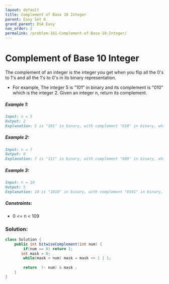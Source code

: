 ```yaml
---
layout: default
title: Complement of Base 10 Integer
parent: Easy Set 6
grand_parent: DSA Easy
nav_order: 2
permalink: /problem-161-Complement-of-Base-10-Integer/
---
```

# Complement of Base 10 Integer

The complement of an integer is the integer you get when you flip all the 0's to 1's and all the 1's to 0's in its binary representation.

* For example, The integer 5 is "101" in binary and its complement is "010" which is the integer 2.
Given an integer n, return its complement.

##### Example 1:
```markdown
Input: n = 5
Output: 2
Explanation: 5 is "101" in binary, with complement "010" in binary, which is 2 in base-10.
```
##### Example 2:
```markdown
Input: n = 7
Output: 0
Explanation: 7 is "111" in binary, with complement "000" in binary, which is 0 in base-10.
```
##### Example 3:
```markdown
Input: n = 10
Output: 5
Explanation: 10 is "1010" in binary, with complement "0101" in binary, which is 5 in base-10.
```
##### Constraints:
* 0 <= n < 109

### Solution:
```java
class Solution {
    public int bitwiseComplement(int num) {
        if(num == 0) return 1;
       int mask = 0;
        while(mask < num) mask = mask << 1 | 1;
      
        return  (~ num) & mask ;
    }
}
```